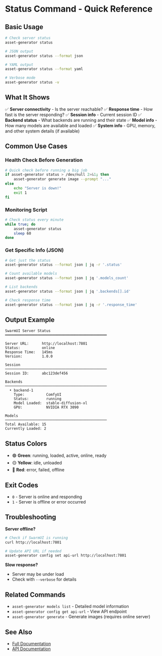 # Status Command - Quick Reference

## Basic Usage

```bash
# Check server status
asset-generator status

# JSON output
asset-generator status --format json

# YAML output
asset-generator status --format yaml

# Verbose mode
asset-generator status -v
```

## What It Shows

✅ **Server connectivity** - Is the server reachable?
✅ **Response time** - How fast is the server responding?
✅ **Session info** - Current session ID
✅ **Backend status** - What backends are running and their state
✅ **Model info** - How many models are available and loaded
✅ **System info** - GPU, memory, and other system details (if available)

## Common Use Cases

### Health Check Before Generation

```bash
# Quick check before running a big job
if asset-generator status > /dev/null 2>&1; then
    asset-generator generate image --prompt "..."
else
    echo "Server is down!"
    exit 1
fi
```

### Monitoring Script

```bash
# Check status every minute
while true; do
    asset-generator status
    sleep 60
done
```

### Get Specific Info (JSON)

```bash
# Get just the status
asset-generator status --format json | jq -r '.status'

# Count available models
asset-generator status --format json | jq '.models_count'

# List backends
asset-generator status --format json | jq '.backends[].id'

# Check response time
asset-generator status --format json | jq -r '.response_time'
```

## Output Example

```
SwarmUI Server Status
═══════════════════════════════════════════════

Server URL:      http://localhost:7801
Status:          online
Response Time:   145ms
Version:         1.0.0

Session
───────────────────────────────────────────────
Session ID:      abc123def456

Backends
───────────────────────────────────────────────
  • backend-1
    Type:          ComfyUI
    Status:        running
    Model Loaded:  stable-diffusion-xl
    GPU:           NVIDIA RTX 3090

Models
───────────────────────────────────────────────
Total Available: 15
Currently Loaded: 2
```

## Status Colors

- 🟢 **Green**: running, loaded, active, online, ready
- 🟡 **Yellow**: idle, unloaded
- 🔴 **Red**: error, failed, offline

## Exit Codes

- `0` - Server is online and responding
- `1` - Server is offline or error occurred

## Troubleshooting

**Server offline?**
```bash
# Check if SwarmUI is running
curl http://localhost:7801

# Update API URL if needed
asset-generator config set api-url http://localhost:7801
```

**Slow response?**
- Server may be under load
- Check with `--verbose` for details

## Related Commands

- `asset-generator models list` - Detailed model information
- `asset-generator config get api-url` - View API endpoint
- `asset-generator generate` - Generate images (requires online server)

## See Also

- [Full Documentation](STATUS_COMMAND.md)
- [API Documentation](API.md)
